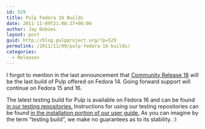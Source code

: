 ```yaml
---
id: 529
title: Pulp Fedora 16 Builds
date: 2011-11-09T21:08:37+00:00
author: Jay Dobies
layout: post
guid: http://blog.pulpproject.org/?p=529
permalink: /2011/11/09/pulp-fedora-16-builds/
categories:
  - Releases
---
```

I forgot to mention in the last announcement that [Community Release 18](http://blog.pulpproject.org/2011/11/08/pulp-community-release-18/) will be the last build of Pulp offered on Fedora 14. Going forward support will continue on Fedora 15 and 16.

The latest testing build for Pulp is available on Fedora 16 and can be found <a href="http://repos.fedorapeople.org/repos/pulp/pulp/testing/fedora-16/" target="new">in our testing repositories.</a> Instructions for using our testing repositories can be found <a href="http://pulpproject.org/ug/UGInstallation.html#latest" target="new">in the installation portion of our user guide.</a> As you can imagine by the term &#8220;testing build&#8221;, we make no guarantees as to its stability. <img src="https://www.pulpproject.org/wp-includes/images/smilies/simple-smile.png" alt=":)" class="wp-smiley" style="height: 1em; max-height: 1em;" />